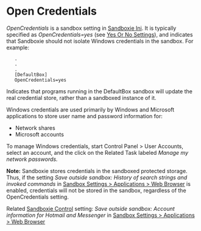 # Open Credentials

_OpenCredentials_ is a sandbox setting in [Sandboxie Ini](SandboxieIni.md). It is typically specified as _OpenCredentials=yes_ (see [Yes Or No Settings](YesOrNoSettings.md)), and indicates that Sandboxie should not isolate Windows credentials in the sandbox. For example:
```
   .
   .
   .
   [DefaultBox]
   OpenCredentials=yes
```

Indicates that programs running in the DefaultBox sandbox will update the real credential store, rather than a sandboxed instance of it.

Windows credentials are used primarily by Windows and Microsoft applications to store user name and password information for:

*   Network shares
*   Microsoft accounts

To manage Windows credentials, start Control Panel > User Accounts, select an account, and the click on the Related Task labeled _Manage my network passwords._

**Note:** Sandboxie stores credentials in the sandboxed protected storage. Thus, if the setting _Save outside sandbox: History of search strings and invoked commands_ in [Sandbox Settings > Applications > Web Browser](ApplicationsSettings.md#web-browser) is enabled, credentials will not be stored in the sandbox, regardless of the OpenCredentials setting.

Related [Sandboxie Control](SP_SBControl.md) setting: _Save outside sandbox: Account information for Hotmail and Messenger_ in [Sandbox Settings > Applications > Web Browser](ApplicationsSettings.md#web-browser)

